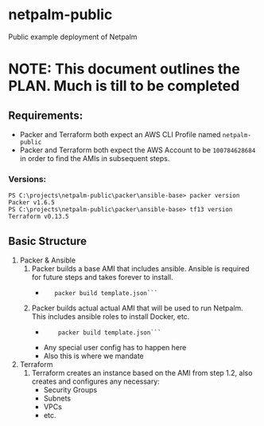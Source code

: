 # netpalm-public
Public example deployment of Netpalm

# NOTE: This document outlines the PLAN.  Much is till to be completed

## Requirements:

* Packer and Terraform both expect an AWS CLI Profile named `netpalm-public`
* Packer and Terraform both expect the AWS Account to be `100784628684` in order to find the AMIs in subsequent steps.

### Versions: 

    PS C:\projects\netpalm-public\packer\ansible-base> packer version
    Packer v1.6.5
    PS C:\projects\netpalm-public\packer\ansible-base> tf13 version
    Terraform v0.13.5 

## Basic Structure


1. Packer & Ansible 
    1. Packer builds a base AMI that includes ansible.  Ansible is required for future steps and takes forever to install.
        * ```cd packer\ansible-base
             packer build template.json```

    2. Packer builds actual actual AMI that will be used to run Netpalm.  This includes ansible roles to install Docker, etc.
        * ``` cd packer\netpalm
              packer build template.json```
        * Any special user config has to happen here
        * Also this is where we mandate 
2. Terraform
    1. Terraform creates an instance based on the AMI from step 1.2, also creates and configures any necessary:
        * Security Groups
        * Subnets
        * VPCs
        * etc.
